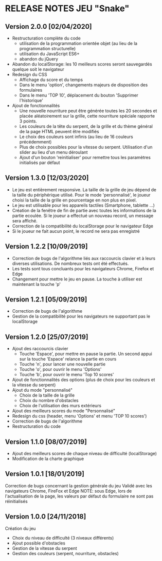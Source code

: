 # RELEASE NOTES JEU "Snake"

## Version 2.0.0 [02/04/2020]
* Restructuration complète du code
	* utilisation de la programmation orientée objet (au lieu de la programmation structurelle)
	* utilisation du JavaScript ES6+
	* abandon du jQuery
* Abandon du localStorage: les 10 meilleurs scores seront sauvegardés quelque soit le navigateur
* Redesign du CSS
	* Affichage du score et du temps
	* Dans le menu 'option', changements majeurs de disposition des formulaires
	* Dans le menu 'TOP 10', déplacement du bouton 'Supprimer l'historique'
* Ajout de fonctionnalités
	* Une nouvelle nourriture peut être générée toutes les 20 secondes et placée aléatoirement sur la grille, cette nourriture spéciale rapporte 3 points.
	* Les couleurs de la tête du serpent, de la grille et du thème général de la page HTML peuvent être modifiés
	* Le choix des couleurs sont infinis (au lieu de 16 couleurs précédemment)
	* Plus de choix possibles pour la vitesse du serpent. Utilisation d'un slider au lieu d'un menu déroulant
	* Ajout d'un bouton 'reinitialiser' pour remettre tous les paramètres initialisés par défaut 

## Version 1.3.0 [12/03/2020]
* Le jeu est entièrement responsive. La taille de la grille de jeu dépend de la taille du périphérique utilisé. 
Pour le mode 'personnalisé', le joueur choisi la taille de la grille en pourcentage en non plus en pixel.
* Le jeu est utilisable pour les appareils tactiles (Smartphone, tablette ...)
* Création de la fenêtre de fin de partie avec toutes les informations de la partie ecoulée. Si le joueur a effectué un nouveau record, un message sera affiché.
* Correction de la compatibilité du localStorage pour le navigateur Edge
* Si le joueur ne fait aucun point, le record ne sera pas enregistré

## Version 1.2.2 [10/09/2019]
* Correction de bugs de l'algorithme liés aux raccourcis clavier et à leurs diverses utilisations. De nombreux tests ont été effectués.
* Les tests sont tous concluants pour les navigateurs Chrome, Firefox et Edge
* Changement pour mettre le jeu en pause. La touche à utiliser est maintenant la touche 'p'

## Version 1.2.1 [05/09/2019]
* Correction de bugs de l'algorithme
* Gestion de la compatibilité pour les navigateurs ne supportant pas le localStorage

## Version 1.2.0 [25/07/2019]
* Ajout des raccourcis clavier
	* Touche 'Espace', pour mettre en pause la partie. Un second appui sur la touche 'Espace' relance la partie en cours
	* Touche 'n', pour lancer une nouvelle partie
	* Touche 'o', pour ouvrir le menu 'Options'
	* Touche 'b', pour ouvrir le menu 'Top 10 scores'
* Ajout de fonctionnalités des options (plus de choix pour les couleurs et la vitesse du serpent)
* Ajout du mode "personnalisé"
	* Choix de la taille de la grille
	* Choix du nombre d'obstacles
	* Choix de l'utilisation des murs extérieurs
* Ajout des meilleurs scores du mode "Personnalisé"
* Redesign du css (header, menu 'Options' et menu 'TOP 10 scores')
* Correction de bugs de l'algorithme
* Restructuration du code

## Version 1.1.0 [08/07/2019]
* Ajout des meilleurs scores de chaque niveau de difficulté (localStorage)
* Modification de la charte graphique

## Version 1.0.1 [18/01/2019]
Correction de bugs concernant la gestion générale du jeu
Validé avec les navigateurs Chrome, FireFox et Edge
NOTE: sous Edge, lors de l'actualisation de la page, les valeurs par défaut du formulaire ne sont pas réinitialisés 

## Version 1.0.0 [24/11/2018]
Création du jeu
* Choix du niveau de difficulté (3 niveaux différents)
* Ajout possible d'obstacles
* Gestion de la vitesse du serpent
* Gestion des couleurs (serpent, nourriture, obstacles)
